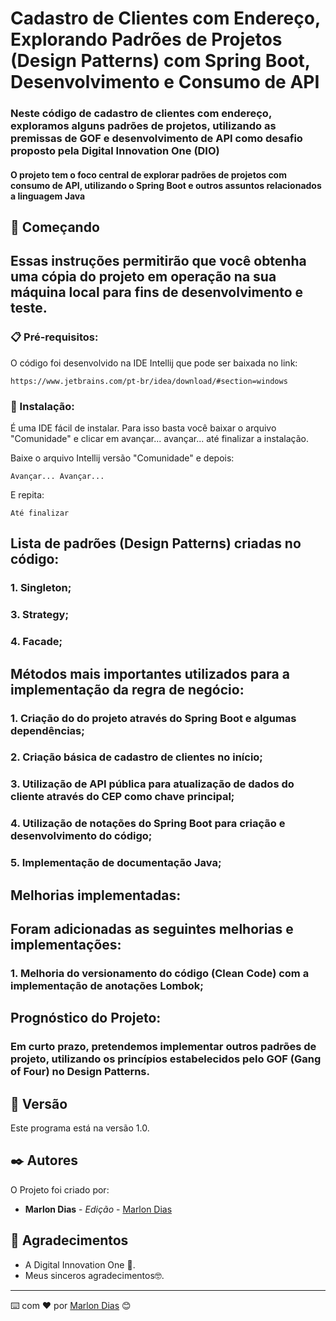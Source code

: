 # Cadastro de Clientes com Endereço, Explorando Padrões de Projetos (Design Patterns) com Spring Boot, Desenvolvimento e Consumo de API

### Neste código de cadastro de clientes com endereço, exploramos alguns padrões de projetos, utilizando as premissas de GOF e desenvolvimento de API como desafio proposto pela Digital Innovation One (DIO)
#### O projeto tem o foco central de explorar padrões de projetos com consumo de API, utilizando o Spring Boot e outros assuntos relacionados a linguagem Java

## 🚀 Começando

## Essas instruções permitirão que você obtenha uma cópia do projeto em operação na sua máquina local para fins de desenvolvimento e teste.



### 📋 Pré-requisitos:

O código foi desenvolvido na IDE Intellij que pode ser baixada no link:

```
https://www.jetbrains.com/pt-br/idea/download/#section=windows
```

### 🔧 Instalação:

É uma IDE fácil de instalar. Para isso basta você baixar o arquivo "Comunidade" e clicar em avançar... avançar... até finalizar a instalação.

Baixe o arquivo Intellij versão "Comunidade" e depois:

```
Avançar... Avançar...
```

E repita:

```
Até finalizar
```

## Lista de padrões (Design Patterns) criadas no código:

### 1. Singleton;
### 3. Strategy;
### 4. Facade;  



## Métodos mais importantes utilizados para a implementação da regra de negócio:
### 1. Criação do do projeto através do Spring Boot e algumas dependências;
### 2. Criação básica de cadastro de clientes no início;
### 3. Utilização de API pública para atualização de dados do cliente através do CEP como chave principal;
### 4. Utilização de notações do Spring Boot para criação e desenvolvimento do código;
### 5. Implementação de documentação Java;  



## Melhorias implementadas:
## Foram adicionadas as seguintes melhorias e implementações:
### 1. Melhoria do versionamento do código (Clean Code) com a implementação de anotações Lombok;  


## Prognóstico do Projeto:
### Em curto prazo, pretendemos implementar outros padrões de projeto, utilizando os princípios estabelecidos pelo GOF (Gang of Four) no Design Patterns.  



## 📌 Versão

Este programa está na versão 1.0. 

## ✒️ Autores

O Projeto foi criado por:

* **Marlon Dias** - *Edição* - [Marlon Dias](https://github.com/MarlonHDC)

  

## 🎁 Agradecimentos

* A Digital Innovation One 📢.
* Meus sinceros agradecimentos🤓.


---

⌨️ com ❤️ por [Marlon Dias](https://github.com/MarlonHDC) 😊
